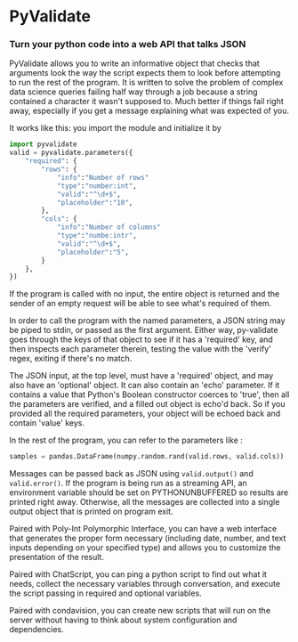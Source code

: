 # PyValidate
### Turn your python code into a web API that talks JSON

PyValidate allows you to write an informative object that checks that arguments look the way the script expects them to look before attempting to run the rest of the program. It is written to solve the problem of complex data science queries failing half way through a job because a string contained a character it wasn't supposed to. Much better if things fail right away, especially if you get a message explaining what was expected of you.

It works like this: you import the module and initialize it by 
```py
import pyvalidate
valid = pyvalidate.parameters({
    "required": {
        "rows": {
            "info":"Number of rows"
            "type":"number:int",
            "valid":"^\d+$",
            "placeholder":"10",
        },
        "cols": {
            "info":"Number of columns"  
            "type":"numbe:intr",
            "valid":"^\d+$",
            "placeholder":"5",
        }
    },
})

```


If the program is called with no input, the entire object is returned and the sender of an empty request will be able to see what's required of them.

In order to call the program with the named parameters, a JSON string may be piped to stdin, or passed as the first argument. Either way, py-validate goes through the keys of that object to see if it has a 'required' key, and then inspects each parameter therein, testing the value with the 'verify' regex, exiting if there's no match. 

The JSON input, at the top level, must have a 'required' object, and may also have an 'optional' object. It can also contain an 'echo' parameter. If it contains a value that Python's Boolean constructor coerces to 'true', then all the parameters are verified, and a filled out object is echo'd back. So if you provided all the required parameters, your object will be echoed back and contain 'value' keys. 

In the rest of the program, you can refer to the parameters like :
```py
samples = pandas.DataFrame(numpy.random.rand(valid.rows, valid.cols))
```
Messages can be passed back as JSON using `valid.output()` and `valid.error()`. If the program is being run as a streaming API, an environment variable should be set on PYTHONUNBUFFERED so results are printed right away. Otherwise, all the messages are collected into a single output object that is printed on program exit.

Paired with Poly-Int Polymorphic Interface, you can have a web interface that generates the proper form necessary (including date, number, and text inputs depending on your specified type) and allows you to customize the presentation of the result.

Paired with ChatScript, you can ping a python script to find out what it needs, collect the necessary variables through conversation, and execute the script passing in required and optional variables.

Paired with condavision, you can create new scripts that will run on the server without having to think about system configuration and dependencies.
